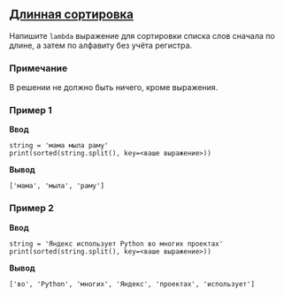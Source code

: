 ## [Длинная сортировка](../../../solutions/4.2/42_h.py)

Напишите `lambda` выражение для сортировки списка слов сначала по длине, а затем по алфавиту без учёта регистра.

### Примечание

В решении не должно быть ничего, кроме выражения.

### Пример 1

__Ввод__
```plaintext
string = 'мама мыла раму'
print(sorted(string.split(), key=<ваше выражение>))
```

__Вывод__
```plaintext
['мама', 'мыла', 'раму']
```

### Пример 2

__Ввод__
```plaintext
string = 'Яндекс использует Python во многих проектах'
print(sorted(string.split(), key=<ваше выражение>))
```

__Вывод__
```plaintext
['во', 'Python', 'многих', 'Яндекс', 'проектах', 'использует']
```